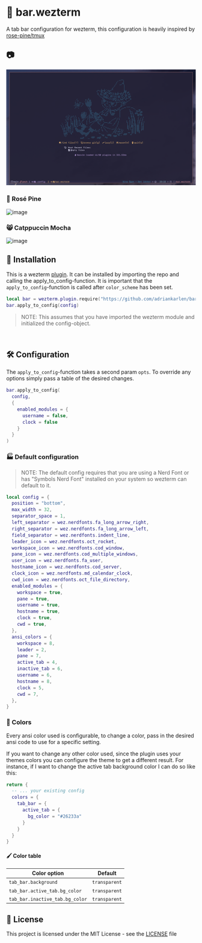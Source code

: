 # 🍺 bar.wezterm

A tab bar configuration for wezterm, this configuration is heavily inspired by [rose-pine/tmux](https://github.com/rose-pine/tmux)

## 📷

![image](https://raw.githubusercontent.com/adriankarlen/bar.wezterm/main/misc/preview.png)

### 🌷 Rosé Pine

![image](https://raw.githubusercontent.com/adriankarlen/bar.wezterm/main/misc/rose-pine.png)

### 😸 Catppuccin Mocha

![image](https://raw.githubusercontent.com/adriankarlen/bar.wezterm/main/misc/catppuccin-mocha.png)
&nbsp;

## 🚀 Installation

This is a wezterm [plugin](https://github.com/wez/wezterm/commit/e4ae8a844d8feaa43e1de34c5cc8b4f07ce525dd). It can be installed by importing the repo and calling the apply_to_config-function. It is important that the `apply_to_config`-function is called after `color_scheme` has been set.

```lua
local bar = wezterm.plugin.require("https://github.com/adriankarlen/bar.wezterm")
bar.apply_to_config(config)
```

> NOTE: This assumes that you have imported the wezterm module and initialized the config-object.

&nbsp;

## 🛠️ Configuration

The `apply_to_config`-function takes a second param `opts`. To override any options simply pass a table of the desired changes.

```lua
bar.apply_to_config(
  config,
  {
    enabled_modules = {
      username = false,
      clock = false
    }
  }
)
```

### 🏭 Default configuration

> NOTE: The default config requires that you are using a Nerd Font or has "Symbols Nerd Font" installed on your system so wezterm can default to it.

```lua
local config = {
  position = "bottom",
  max_width = 32,
  separator_space = 1,
  left_separator = wez.nerdfonts.fa_long_arrow_right,
  right_separator = wez.nerdfonts.fa_long_arrow_left,
  field_separator = wez.nerdfonts.indent_line,
  leader_icon = wez.nerdfonts.oct_rocket,
  workspace_icon = wez.nerdfonts.cod_window,
  pane_icon = wez.nerdfonts.cod_multiple_windows,
  user_icon = wez.nerdfonts.fa_user,
  hostname_icon = wez.nerdfonts.cod_server,
  clock_icon = wez.nerdfonts.md_calendar_clock,
  cwd_icon = wez.nerdfonts.oct_file_directory,
  enabled_modules = {
    workspace = true,
    pane = true,
    username = true,
    hostname = true,
    clock = true,
    cwd = true,
  },
  ansi_colors = {
    workspace = 8,
    leader = 2,
    pane = 7,
    active_tab = 4,
    inactive_tab = 6,
    username = 6,
    hostname = 8,
    clock = 5,
    cwd = 7,
  },
}
```

### 🎨 Colors

Every ansi color used is configurable, to change a color, pass in the desired
ansi code to use for a specific setting.

If you want to change any other color used, since the plugin uses your themes colors you can configure the theme to get a different result. For instance, if I want to change the active tab background color I can do so like this:

```lua
return {
  -- ... your existing config
  colors = {
    tab_bar = {
      active_tab = {
        bg_color = "#26233a"
      }
    }
  }
}
```

#### 🖌️ Color table

| Color option                    | Default       |
| ------------------------------- | ------------- |
| `tab_bar.background`            | `transparent` |
| `tab_bar.active_tab.bg_color`   | `transparent` |
| `tab_bar.inactive_tab.bg_color` | `transparent` |

## 📜 License

This project is licensed under the MIT License - see the
[LICENSE](https://github.com/adriankarlen/bar.wezterm/blob/main/LICENSE) file
